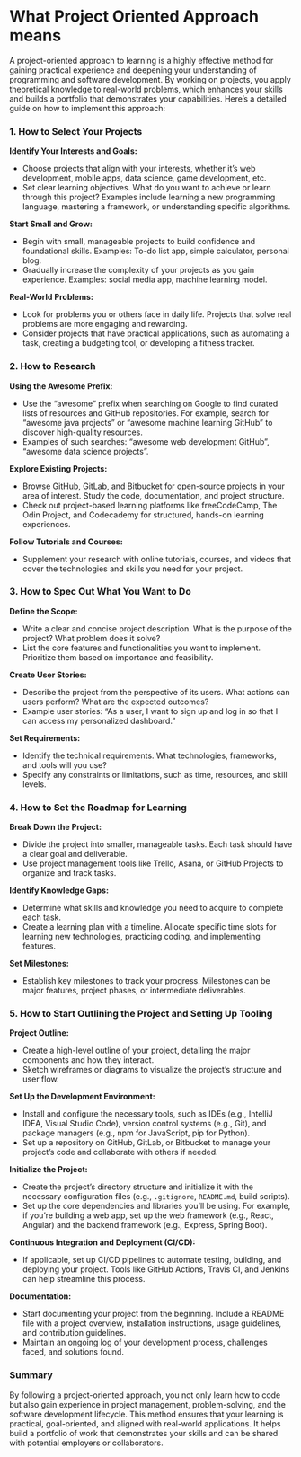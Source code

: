 # What Project Oriented Approach means

A project-oriented approach to learning is a highly effective method for gaining practical experience and deepening your understanding of programming and software development. By working on projects, you apply theoretical knowledge to real-world problems, which enhances your skills and builds a portfolio that demonstrates your capabilities. Here’s a detailed guide on how to implement this approach:

### 1. How to Select Your Projects

**Identify Your Interests and Goals:**
- Choose projects that align with your interests, whether it’s web development, mobile apps, data science, game development, etc.
- Set clear learning objectives. What do you want to achieve or learn through this project? Examples include learning a new programming language, mastering a framework, or understanding specific algorithms.

**Start Small and Grow:**
- Begin with small, manageable projects to build confidence and foundational skills. Examples: To-do list app, simple calculator, personal blog.
- Gradually increase the complexity of your projects as you gain experience. Examples: social media app, machine learning model.

**Real-World Problems:**
- Look for problems you or others face in daily life. Projects that solve real problems are more engaging and rewarding.
- Consider projects that have practical applications, such as automating a task, creating a budgeting tool, or developing a fitness tracker.

### 2. How to Research

**Using the Awesome Prefix:**
- Use the “awesome” prefix when searching on Google to find curated lists of resources and GitHub repositories. For example, search for “awesome java projects” or “awesome machine learning GitHub” to discover high-quality resources.
- Examples of such searches: “awesome web development GitHub”, “awesome data science projects”.

**Explore Existing Projects:**
- Browse GitHub, GitLab, and Bitbucket for open-source projects in your area of interest. Study the code, documentation, and project structure.
- Check out project-based learning platforms like freeCodeCamp, The Odin Project, and Codecademy for structured, hands-on learning experiences.

**Follow Tutorials and Courses:**
- Supplement your research with online tutorials, courses, and videos that cover the technologies and skills you need for your project.

### 3. How to Spec Out What You Want to Do

**Define the Scope:**
- Write a clear and concise project description. What is the purpose of the project? What problem does it solve?
- List the core features and functionalities you want to implement. Prioritize them based on importance and feasibility.

**Create User Stories:**
- Describe the project from the perspective of its users. What actions can users perform? What are the expected outcomes?
- Example user stories: “As a user, I want to sign up and log in so that I can access my personalized dashboard.”

**Set Requirements:**
- Identify the technical requirements. What technologies, frameworks, and tools will you use?
- Specify any constraints or limitations, such as time, resources, and skill levels.

### 4. How to Set the Roadmap for Learning

**Break Down the Project:**
- Divide the project into smaller, manageable tasks. Each task should have a clear goal and deliverable.
- Use project management tools like Trello, Asana, or GitHub Projects to organize and track tasks.

**Identify Knowledge Gaps:**
- Determine what skills and knowledge you need to acquire to complete each task.
- Create a learning plan with a timeline. Allocate specific time slots for learning new technologies, practicing coding, and implementing features.

**Set Milestones:**
- Establish key milestones to track your progress. Milestones can be major features, project phases, or intermediate deliverables.

### 5. How to Start Outlining the Project and Setting Up Tooling

**Project Outline:**
- Create a high-level outline of your project, detailing the major components and how they interact.
- Sketch wireframes or diagrams to visualize the project’s structure and user flow.

**Set Up the Development Environment:**
- Install and configure the necessary tools, such as IDEs (e.g., IntelliJ IDEA, Visual Studio Code), version control systems (e.g., Git), and package managers (e.g., npm for JavaScript, pip for Python).
- Set up a repository on GitHub, GitLab, or Bitbucket to manage your project’s code and collaborate with others if needed.

**Initialize the Project:**
- Create the project’s directory structure and initialize it with the necessary configuration files (e.g., `.gitignore`, `README.md`, build scripts).
- Set up the core dependencies and libraries you’ll be using. For example, if you’re building a web app, set up the web framework (e.g., React, Angular) and the backend framework (e.g., Express, Spring Boot).

**Continuous Integration and Deployment (CI/CD):**
- If applicable, set up CI/CD pipelines to automate testing, building, and deploying your project. Tools like GitHub Actions, Travis CI, and Jenkins can help streamline this process.

**Documentation:**
- Start documenting your project from the beginning. Include a README file with a project overview, installation instructions, usage guidelines, and contribution guidelines.
- Maintain an ongoing log of your development process, challenges faced, and solutions found.

### Summary

By following a project-oriented approach, you not only learn how to code but also gain experience in project management, problem-solving, and the software development lifecycle. This method ensures that your learning is practical, goal-oriented, and aligned with real-world applications. It helps build a portfolio of work that demonstrates your skills and can be shared with potential employers or collaborators.


